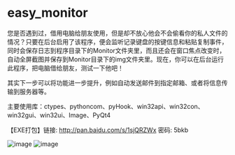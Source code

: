 # easy_monitor

您是否遇到过，借用电脑给朋友使用，但是却不放心他会不会偷看你的私人文件的情况？只要在后台启用了该程序，便会监听记录键盘的按键信息和粘贴复制事件，同时会保存日志到程序目录下的Monitor文件夹里，而且还会在窗口焦点改变时，自动全屏截图并保存到Monitor目录下的img文件夹里。现在，你可以在后台运行此程序，把电脑借给朋友，测试一下他吧！

其实下一步可以将功能进一步提升，例如自动发送邮件到指定邮箱、或者将信息传输到服务器等。

主要使用库：ctypes、pythoncom、pyHook、win32api、win32con、win32gui、win32ui、Image、PyQt4

【EXE打包】链接: http://pan.baidu.com/s/1sjQRZWx 密码: 5bkb

![image](http://i11.tietuku.com/93fd4d7c292beaec.jpg)
![image](http://i11.tietuku.com/d71315686007f141.jpg)
